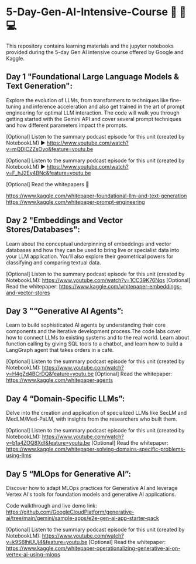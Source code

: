 # 5-Day-Gen-AI-Intensive-Course 🤖 🚀 💻
This repository contains learning materials and the jupyter notebooks provided during the 5-day Gen AI intensive course offered by Google and Kaggle.

## Day 1 "Foundational Large Language Models & Text Generation":
Explore the evolution of LLMs, from transformers to techniques like fine-tuning and inference acceleration and also get trained in the art of prompt engineering for optimal LLM interaction. The code  will walk you through getting started with the Gemini API and cover several prompt techniques and how different parameters impact the prompts.

[Optional] Listen to the summary podcast episode for this unit (created by NotebookLM) ▶️ https://www.youtube.com/watch?v=mQDlCZZsOyo&feature=youtu.be

[Optional] Listen to the summary podcast episode for this unit (created by NotebookLM) ▶️ https://www.youtube.com/watch?v=F_hJ2Ey4BNc&feature=youtu.be

[Optional] Read the whitepapers 🔽

https://www.kaggle.com/whitepaper-foundational-llm-and-text-generation
https://www.kaggle.com/whitepaper-prompt-engineering

## Day 2 "Embeddings and Vector Stores/Databases":
Learn about the conceptual underpinning of embeddings and vector databases and how they can be used to bring live or specialist data into your LLM application. You’ll also explore their geometrical powers for classifying and comparing textual data.

[Optional] Listen to the summary podcast episode for this unit (created by NotebookLM): https://www.youtube.com/watch?v=1CC39K76Nqs
[Optional] Read the whitepaper: https://www.kaggle.com/whitepaper-embeddings-and-vector-stores

## Day 3 "“Generative AI Agents”:
Learn to build sophisticated AI agents by understanding their core components and the iterative development process.The code labs cover how to connect LLMs to existing systems and to the real world. Learn about function calling by giving SQL tools to a chatbot, and learn how to build a LangGraph agent that takes orders in a café.

[Optional] Listen to the summary podcast episode for this unit (created by NotebookLM): https://www.youtube.com/watch?v=H4gZd4BCrDQ&feature=youtu.be
[Optional] Read the whitepaper: https://www.kaggle.com/whitepaper-agents

## Day 4 “Domain-Specific LLMs”:
Delve into the creation and application of specialized LLMs like SecLM and MedLM/Med-PaLM, with insights from the researchers who built them. 

[Optional] Listen to the summary podcast episode for this unit (created by NotebookLM): https://www.youtube.com/watch?v=b1a4ZOQ8XdI&feature=youtu.be
[Optional] Read the whitepaper: https://www.kaggle.com/whitepaper-solving-domains-specific-problems-using-llms

## Day 5 “MLOps for Generative AI”: 
Discover how to adapt MLOps practices for Generative AI and leverage Vertex AI's tools for foundation models and generative AI applications.

Code walkthrough and live demo link: https://github.com/GoogleCloudPlatform/generative-ai/tree/main/gemini/sample-apps/e2e-gen-ai-app-starter-pack

[Optional] Listen to the summary podcast episode for this unit (created by NotebookLM): https://www.youtube.com/watch?v=k9S6IhiUUj4&feature=youtu.be
[Optional] Read the whitepaper: https://www.kaggle.com/whitepaper-operationalizing-generative-ai-on-vertex-ai-using-mlops
